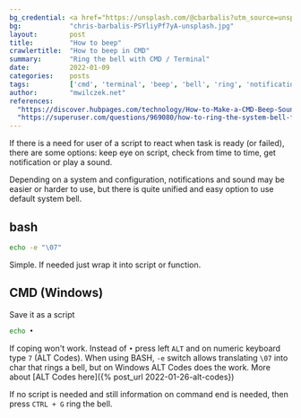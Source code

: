```yaml
---
bg_credential: <a href="https://unsplash.com/@cbarbalis?utm_source=unsplash&utm_medium=referral&utm_content=creditCopyText">Chris Barbalis</a> on <a href="https://unsplash.com/?utm_source=unsplash&utm_medium=referral&utm_content=creditCopyText">Unsplash</a>
bg:            "chris-barbalis-PSYliyPf7yA-unsplash.jpg"
layout:        post
title:         "How to beep"
crawlertitle:  "How to beep in CMD"
summary:       "Ring the bell with CMD / Terminal"
date:          2022-01-09
categories:    posts
tags:          ['cmd', 'terminal', 'beep', 'bell', 'ring', 'notification']
author:        "mwilczek.net"
references:
  "https://discover.hubpages.com/technology/How-to-Make-a-CMD-Beep-Sound-With-Your-Computer":
  "https://superuser.com/questions/969080/how-to-ring-the-system-bell-from-command-line":
---
```


If there is a need for user of a script to react when task is ready (or failed), there are some options: keep eye on script, check from time to time, get notification or play a sound.

Depending on a system and configuration, notifications and sound may be easier or harder to use, but there is quite unified and easy option to use default system bell.

## bash

```bash
echo -e "\07"
```

Simple. If needed just wrap it into script or function.

## CMD (Windows)

Save it as a script

```cmd
echo •
```

If coping won't work. Instead of `•` press left `ALT` and on numeric keyboard type `7` (ALT Codes).
When using BASH, `-e` switch allows translating `\07` into char that rings a bell, but on Windows ALT Codes does the work.
More about [ALT Codes here]({% post_url 2022-01-26-alt-codes})

If no script is needed and still information on command end is needed, then press `CTRL + G` ring the bell.
